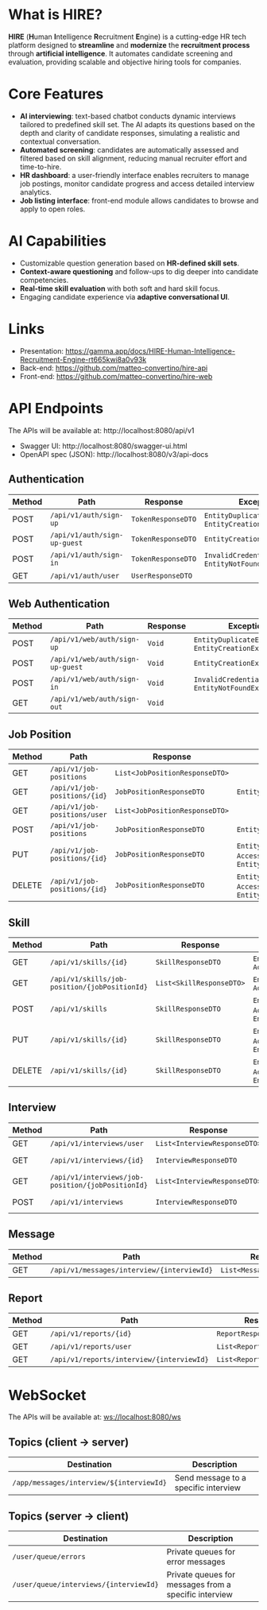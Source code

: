 # What is HIRE?

**HIRE** (**H**uman **I**ntelligence **R**ecruitment **E**ngine) is a cutting-edge HR tech platform designed to **streamline** and **modernize** the **recruitment process** through **artificial intelligence**. It automates candidate
screening and evaluation, providing scalable and objective hiring tools for companies.

# Core Features

- **AI interviewing**: text-based chatbot conducts dynamic interviews tailored to predefined skill set. The AI adapts
  its questions based on the depth and clarity of candidate responses, simulating a realistic and contextual
  conversation.
- **Automated screening**: candidates are automatically assessed and filtered based on skill alignment, reducing manual
  recruiter effort and time-to-hire.
- **HR dashboard**: a user-friendly interface enables recruiters to manage job postings, monitor candidate progress and
  access detailed interview analytics.
- **Job listing interface**: front-end module allows candidates to browse and apply to open roles.

# AI Capabilities

- Customizable question generation based on **HR-defined skill sets**.
- **Context-aware questioning** and follow-ups to dig deeper into candidate competencies.
- **Real-time skill evaluation** with both soft and hard skill focus.
- Engaging candidate experience via **adaptive conversational UI**.

# Links

- Presentation: https://gamma.app/docs/HIRE-Human-Intelligence-Recruitment-Engine-rt665kwi8a0v93k
- Back-end: https://github.com/matteo-convertino/hire-api
- Front-end: https://github.com/matteo-convertino/hire-web

# API Endpoints

The APIs will be available at: http://localhost:8080/api/v1

- Swagger UI: http://localhost:8080/swagger-ui.html
- OpenAPI spec (JSON): http://localhost:8080/v3/api-docs

## Authentication

| Method | Path                         | Response           | Exceptions                                                |
|--------|------------------------------|--------------------|-----------------------------------------------------------|
| POST   | `/api/v1/auth/sign-up`       | `TokenResponseDTO` | `EntityDuplicateException`, `EntityCreationException`     |
| POST   | `/api/v1/auth/sign-up-guest` | `TokenResponseDTO` | `EntityCreationException`                                 |
| POST   | `/api/v1/auth/sign-in`       | `TokenResponseDTO` | `InvalidCredentialsException`,  `EntityNotFoundException` |
| GET    | `/api/v1/auth/user`          | `UserResponseDTO`  |                                                           |

## Web Authentication

| Method | Path                             | Response | Exceptions                                               |
|--------|----------------------------------|----------|----------------------------------------------------------|
| POST   | `/api/v1/web/auth/sign-up`       | `Void`   | `EntityDuplicateException`, `EntityCreationException`    |
| POST   | `/api/v1/web/auth/sign-up-guest` | `Void`   | `EntityCreationException`                                |
| POST   | `/api/v1/web/auth/sign-in`       | `Void`   | `InvalidCredentialsException`, `EntityNotFoundException` |
| GET    | `/api/v1/web/auth/sign-out`      | `Void`   |                                                          |

## Job Position

| Method | Path                         | Response                       | Exceptions                                                                    |
|--------|------------------------------|--------------------------------|-------------------------------------------------------------------------------|
| GET    | `/api/v1/job-positions`      | `List<JobPositionResponseDTO>` |                                                                               |
| GET    | `/api/v1/job-positions/{id}` | `JobPositionResponseDTO`       | `EntityNotFoundException`                                                     |
| GET    | `/api/v1/job-positions/user` | `List<JobPositionResponseDTO>` |                                                                               |
| POST   | `/api/v1/job-positions`      | `JobPositionResponseDTO`       | `EntityCreationException`                                                     |
| PUT    | `/api/v1/job-positions/{id}` | `JobPositionResponseDTO`       | `EntityNotFoundException`, `AccessDeniedException`, `EntityUpdateException`   |
| DELETE | `/api/v1/job-positions/{id}` | `JobPositionResponseDTO`       | `EntityNotFoundException`, `AccessDeniedException`, `EntityDeletionException` |

## Skill

| Method | Path                                          | Response                 | Exceptions                                                                    |
|--------|-----------------------------------------------|--------------------------|-------------------------------------------------------------------------------|
| GET    | `/api/v1/skills/{id}`                         | `SkillResponseDTO`       | `EntityNotFoundException`, `AccessDeniedException`                            |
| GET    | `/api/v1/skills/job-position/{jobPositionId}` | `List<SkillResponseDTO>` | `EntityNotFoundException`, `AccessDeniedException`                            |
| POST   | `/api/v1/skills`                              | `SkillResponseDTO`       | `EntityNotFoundException`, `AccessDeniedException`, `EntityCreationException` |
| PUT    | `/api/v1/skills/{id}`                         | `SkillResponseDTO`       | `EntityNotFoundException`, `AccessDeniedException`, `EntityUpdateException`   |
| DELETE | `/api/v1/skills/{id}`                         | `SkillResponseDTO`       | `EntityNotFoundException`, `AccessDeniedException`, `EntityDeletionException` |

## Interview

| Method | Path                                              | Response                     | Exceptions                                           |
|--------|---------------------------------------------------|------------------------------|------------------------------------------------------|
| GET    | `/api/v1/interviews/user`                         | `List<InterviewResponseDTO>` |                                                      |
| GET    | `/api/v1/interviews/{id}`                         | `InterviewResponseDTO`       | `EntityNotFoundException`, `AccessDeniedException`   |
| GET    | `/api/v1/interviews/job-position/{jobPositionId}` | `List<InterviewResponseDTO>` | `EntityNotFoundException`, `AccessDeniedException`   |
| POST   | `/api/v1/interviews`                              | `InterviewResponseDTO`       | `EntityNotFoundException`, `EntityCreationException` |

## Message

| Method | Path                                       | Response                   | Exceptions                |
|--------|--------------------------------------------|----------------------------|---------------------------|
| GET    | `/api/v1/messages/interview/{interviewId}` | `List<MessageResponseDTO>` | `EntityNotFoundException` |

## Report

| Method | Path                                      | Response                  | Exceptions                |
|--------|-------------------------------------------|---------------------------|---------------------------|
| GET    | `/api/v1/reports/{id}`                    | `ReportResponseDTO`       | `EntityNotFoundException` |
| GET    | `/api/v1/reports/user`                    | `List<ReportResponseDTO>` |                           |
| GET    | `/api/v1/reports/interview/{interviewId}` | `List<ReportResponseDTO>` |                           |

# WebSocket

The APIs will be available at: [ws://localhost:8080/ws](#)

## Topics (client → server)

| Destination                              | Description                          |
|------------------------------------------|--------------------------------------|
| `/app/messages/interview/${interviewId}` | Send message to a specific interview |

## Topics (server → client)

| Destination                            | Description                                           |
|----------------------------------------|-------------------------------------------------------|
| `/user/queue/errors`                   | Private queues for error messages                     |
| `/user/queue/interviews/{interviewId}` | Private queues for messages from a specific interview |
